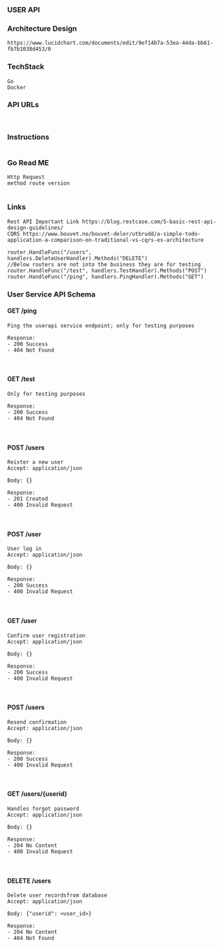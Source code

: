 ### USER API


### Architecture Design
```
https://www.lucidchart.com/documents/edit/9ef14b7a-53ea-44da-bb61-fb7b1038d453/0
```
### TechStack
```
Go
Docker
```
### API URLs
```


```


### Instructions
```

```

### Go Read ME
```
Http Request
method route version


```

### Links
```
Rest API Important Link https://blog.restcase.com/5-basic-rest-api-design-guidelines/
CQRS https://www.bouvet.no/bouvet-deler/utbrudd/a-simple-todo-application-a-comparison-on-traditional-vs-cqrs-es-architecture
```

	router.HandleFunc("/users", handlers.DeleteUserHandler).Methods("DELETE")
	//Below routers are not into the business they are for testing
	router.HandleFunc("/test", handlers.TestHandler).Methods("POST")
	router.HandleFunc("/ping", handlers.PingHandler).Methods("GET")
  
### User Service API Schema

####     GET /ping  
    Ping the userapi service endpoint; only for testing purposes  
    
    Response:
    - 200 Success
    - 404 Not Found
</br>

####     GET /test  
    Only for testing purposes  
    
    Response:
    - 200 Success
    - 404 Not Found
</br>

#### POST /users  
    Reister a new user 
    Accept: application/json

    Body: {}

    Response:
    - 201 Created
    - 400 Invalid Request
</br>

#### POST /user  
    User log in 
    Accept: application/json

    Body: {}

    Response:
    - 200 Success
    - 400 Invalid Request
</br>

#### GET /user  
    Confirm user registration 
    Accept: application/json

    Body: {}

    Response:
    - 200 Success
    - 400 Invalid Request
</br>

#### POST /users  
    Resend confirmation 
    Accept: application/json

    Body: {}

    Response:
    - 200 Success
    - 400 Invalid Request
</br>

#### GET /users/{userid} 
    Handles forgot password 
    Accept: application/json

    Body: {}

    Response:
    - 204 No Content
    - 400 Invalid Request

</br>

#### DELETE /users  
    Delete user recordsfrom database  
    Accept: application/json

    Body: {"userid": <user_id>}

    Response:
    - 204 No Content
    - 404 Not Found
